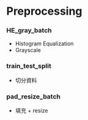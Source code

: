# Preprocessing
### HE_gray_batch
- Histogram Equalization
- Grayscale

### train_test_split
- 切分資料

### pad_resize_batch
- 填充 + resize